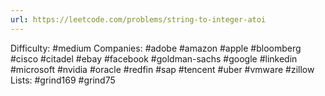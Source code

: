```yaml
---
url: https://leetcode.com/problems/string-to-integer-atoi
---
```


Difficulty: #medium
Companies: #adobe #amazon #apple #bloomberg #cisco #citadel #ebay #facebook #goldman-sachs #google #linkedin #microsoft #nvidia #oracle #redfin #sap #tencent #uber #vmware #zillow
Lists: #grind169 #grind75